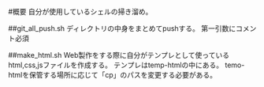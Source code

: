 #概要
自分が使用しているシェルの掃き溜め。

##git_all_push.sh
ディレクトリの中身をまとめてpushする。
第一引数にコメント必須

##make_html.sh
Web製作をする際に自分がテンプレとして使っているhtml,css,jsファイルを作成する。
テンプレはtemp-htmlの中にある。
temo-htmlを保管する場所に応じて「cp」のパスを変更する必要がある。
